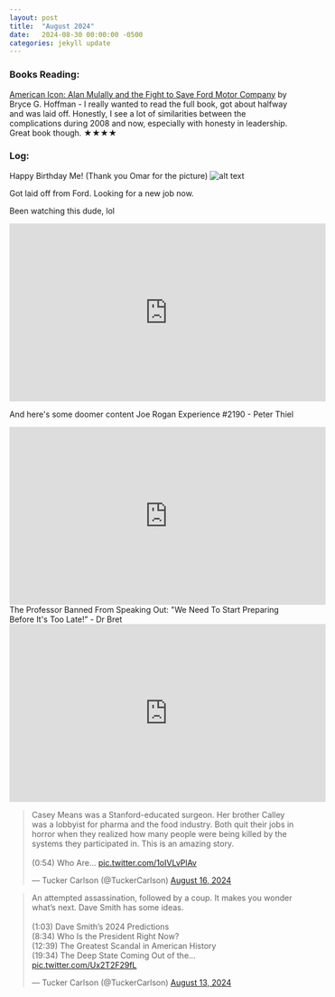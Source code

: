 ```yaml
---
layout: post
title:  "August 2024"
date:   2024-08-30 00:00:00 -0500
categories: jekyll update
---
```


### Books Reading:
[American Icon: Alan Mulally and the Fight to Save Ford Motor Company][ai] by Bryce G. Hoffman - I really wanted to read the full book, got about halfway and was laid off. Honestly, I see a lot of similarities between the complications during 2008 and now, especially with honesty in leadership. Great book though. ★★★★<br>

### Log:

Happy Birthday Me! (Thank you Omar for the picture)
![alt text](https://media.githubusercontent.com/media/vanities/vanities.github.io/master/assets/images/hbd2024.png "34")


Got laid off from Ford. Looking for a new job now.

Been watching this dude, lol
<iframe width="560" height="315" src="https://www.youtube.com/embed/gcS1HIci4hQ?si=QlhbRzkFb-S8FyfW" title="YouTube video player" frameborder="0" allow="accelerometer; autoplay; clipboard-write; encrypted-media; gyroscope; picture-in-picture; web-share" referrerpolicy="strict-origin-when-cross-origin" allowfullscreen></iframe>

And here's some doomer content
Joe Rogan Experience #2190 - Peter Thiel
<iframe width="560" height="315" src="https://www.youtube.com/embed/klRb0_BAX9g?si=xKLhk3Dtmjg4swQ_" title="YouTube video player" frameborder="0" allow="accelerometer; autoplay; clipboard-write; encrypted-media; gyroscope; picture-in-picture; web-share" referrerpolicy="strict-origin-when-cross-origin" allowfullscreen></iframe>
The Professor Banned From Speaking Out: "We Need To Start Preparing Before It's Too Late!” - Dr Bret
<iframe width="560" height="315" src="https://www.youtube.com/embed/_cFu-b5lTMU?si=uEfb-TjLIy3LIcV-" title="YouTube video player" frameborder="0" allow="accelerometer; autoplay; clipboard-write; encrypted-media; gyroscope; picture-in-picture; web-share" referrerpolicy="strict-origin-when-cross-origin" allowfullscreen></iframe>
<blockquote class="twitter-tweet" data-media-max-width="560"><p lang="en" dir="ltr">Casey Means was a Stanford-educated surgeon. Her brother Calley was a lobbyist for pharma and the food industry. Both quit their jobs in horror when they realized how many people were being killed by the systems they participated in. This is an amazing story.<br><br>(0:54) Who Are… <a href="https://t.co/1oIVLvPlAv">pic.twitter.com/1oIVLvPlAv</a></p>&mdash; Tucker Carlson (@TuckerCarlson) <a href="https://twitter.com/TuckerCarlson/status/1824502384254693487?ref_src=twsrc%5Etfw">August 16, 2024</a></blockquote> <script async src="https://platform.twitter.com/widgets.js" charset="utf-8"></script>
<blockquote class="twitter-tweet" data-media-max-width="560"><p lang="en" dir="ltr">An attempted assassination, followed by a coup. It makes you wonder what’s next. Dave Smith has some ideas.<br><br>(1:03) Dave Smith’s 2024 Predictions<br>(8:34) Who Is the President Right Now?<br>(12:39) The Greatest Scandal in American History<br>(19:34) The Deep State Coming Out of the… <a href="https://t.co/Ux2T2F29fL">pic.twitter.com/Ux2T2F29fL</a></p>&mdash; Tucker Carlson (@TuckerCarlson) <a href="https://twitter.com/TuckerCarlson/status/1823404757505163322?ref_src=twsrc%5Etfw">August 13, 2024</a></blockquote> <script async src="https://platform.twitter.com/widgets.js" charset="utf-8"></script>

[ai]: https://www.amazon.com/American-Icon-Bryce-G-Hoffman-audiobook/dp/B0088L58X2/
